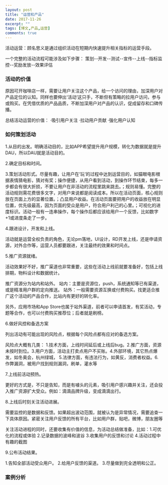 ```yaml
---
layout: post
title: "运营和产品"
date: 2017-11-26
excerpt: ""
tags: [博文,产品,运营]
comments: true
---
```


活动运营：顾名思义是通过组织活动在短期内快速提升相关指标的运营手段。

一个完整的活动流程可能涉及如下步骤：
策划--开发--测试--宣传--上线--指标监控--奖励发放--效果评估

### 活动的价值

原因可开咖啡店一样，需要让用户关注这个产品，给一个访问的理由，加深用户对产品定位的认知。同样也要伸出‘活动’这只手，不断但有策略的拉用户访问，参与或购买。在凭借优质的产品品质，不断加深用户对产品的认识，促成留存和口碑传播。

总结活动运营的价值：
·吸引用户关注
·拉动用户贡献
·强化用户认知

### 如何策划活动

1.从目的出发。明确活动目的，比如APP希望提升用户规模，转化为数据就是提升DAU，所以DAU就是活动目的。

2.确定目标和时间。

3.策划活动形式。尽量有趣，让用户在‘玩’的过程中达到运营目的，如猫眼电影根据表情猜电影，猜对有奖；操作便捷，从用户看到活动，到操作环节结束，每多一步都会有很大折损，不要让用户在非活动的流程里跳来跳去。；规则易懂。完整的活动规则需花费很多文字，对用户来说都是阅读成本。所以在活动页面，核心规则放在页面上方的显著位置。；凸显用户收益。在活动页面要把用户的收益放在明显位置，优先级最高，因为页面的受众是用户，符合用户利己的心里。；可视化的进度标识。活动一般有一连串操作，每个操作后都应该给用户一个反馈，比如数字+1或进度条走了一步。


4.跟进设计，开发和上线。

活动就是运营全权负责的角色，无论pm落地，UI设计，RD开发上线，还是申请资源，对外合作等，运营人员都要跟进，关注最终的效果和时间点。

5.推广资源就绪。

活动效果好不好，推广渠道也非常重要，这些在活动上线前就要准备好，包括上线排期，物料设计和数据统计。

推广资源分为站内和站外。
站内：主要是资源位，push，系统通知等已有渠道，或是精准用户群的定向推送。
站外：一般需要资源互换或付费购买。找更适合推广这个活动的产品合作，比站内有更好的转化率。

另外，应用市场和App Store也属于站外渠道，前者可以申请首发，有奖活动，专题等合作，也可以付费购买推荐位；后者就是刷榜。

6.做好风控和备选方案

列出活动有可能出现的风险点，根据每个风险点都有应对的备选方案。

风险点大概有几类：
1.技术方面，上线时间延后或上线后bug。2.推广方面，资源未按时到位。3.用户方面，活动主打卖点用户不买账。4.外部环境，其它热点爆发，如冬奥会，杭州绿城， 5.法律方面，有违法行为，如黄反，消费者权益。6.作弊漏洞，被用户找到规则漏洞，刷单，灌水等

7.上线前活动预热。

更好的方式是，不只是告知，而是有噱头的元素，吸引用户感兴趣并关注，还会投入推广资源扩大受众。例如：滴滴品牌升级，变成滴滴出行。

8.上线后时刻关注活动进展。

需要监控的是数据和反馈。如果超出波动范围，就被认为是异常情况，需要追查一下具体原因。紧密关注用户反馈的所有平台，比如用户群，贴吧，微博，朋友圈等

关注活动进程的同时，还要收集有价值的信息，为活动总结做准备，比如：1.可优化的流程或体验 2.记录数据的波峰和波谷 3.收集用户的反馈和讨论 4.活动过程中有趣的截图

9.公布活动结果。

1.告知全部活动受众用户。 2.给用户反馈的渠道。 3.尽量做到完全透明和公正。

### 案例分析






